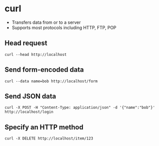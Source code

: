 # curl

- Transfers data from or to a server
- Supports most protocols including HTTP, FTP, POP

## Head request

`curl --head http://localhost`

## Send form-encoded data

`curl --data name=bob http://localhost/form`

## Send JSON data

`curl -X POST -H "Content-Type: application/json" -d '{"name":"bob"}' http://localhost/login`

## Specify an HTTP method

`curl -X DELETE http://localhost/item/123`
